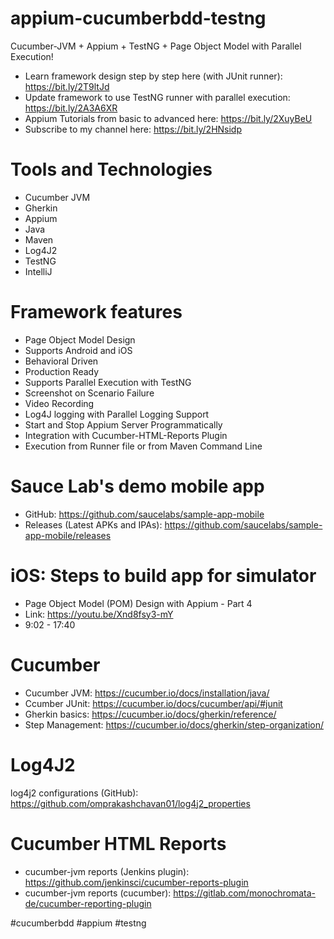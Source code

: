 # appium-cucumberbdd-testng
Cucumber-JVM + Appium + TestNG + Page Object Model with Parallel Execution!

- Learn framework design step by step here (with JUnit runner): https://bit.ly/2T9ltJd
- Update framework to use TestNG runner with parallel execution: https://bit.ly/2A3A6XR
- Appium Tutorials from basic to advanced here: https://bit.ly/2XuyBeU
- Subscribe to my channel here: https://bit.ly/2HNsidp

Tools and Technologies
======================
- Cucumber JVM
- Gherkin
- Appium
- Java
- Maven
- Log4J2
- TestNG
- IntelliJ

Framework features
==================
- Page Object Model Design
- Supports Android and iOS
- Behavioral Driven
- Production Ready
- Supports Parallel Execution with TestNG
- Screenshot on Scenario Failure
- Video Recording
- Log4J logging with Parallel Logging Support
- Start and Stop Appium Server Programmatically
- Integration with Cucumber-HTML-Reports Plugin
- Execution from Runner file or from Maven Command Line

Sauce Lab's demo mobile app
===========================
- GitHub: https://github.com/saucelabs/sample-app-mobile
- Releases (Latest APKs and IPAs): https://github.com/saucelabs/sample-app-mobile/releases

iOS: Steps to build app for simulator
=====================================
- Page Object Model (POM) Design with Appium - Part 4
- Link: https://youtu.be/Xnd8fsy3-mY
- 9:02 - 17:40

Cucumber
========
- Cucumber JVM: https://cucumber.io/docs/installation/java/
- Ccumber JUnit: https://cucumber.io/docs/cucumber/api/#junit
- Gherkin basics: https://cucumber.io/docs/gherkin/reference/
- Step Management: https://cucumber.io/docs/gherkin/step-organization/

Log4J2
=======
log4j2 configurations (GitHub): https://github.com/omprakashchavan01/log4j2_properties

Cucumber HTML Reports
=====================
- cucumber-jvm reports (Jenkins plugin): https://github.com/jenkinsci/cucumber-reports-plugin
- cucumber-jvm reports (cucumber): https://gitlab.com/monochromata-de/cucumber-reporting-plugin

#cucumberbdd #appium #testng

